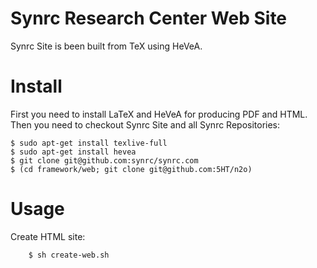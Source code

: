 Synrc Research Center Web Site
==============================

Synrc Site is been built from TeX using HeVeA.

Install
=======

First you need to install LaTeX and HeVeA for producing PDF and HTML.
Then you need to checkout Synrc Site and all Synrc Repositories:

    $ sudo apt-get install texlive-full
    $ sudo apt-get install hevea
    $ git clone git@github.com:synrc/synrc.com
    $ (cd framework/web; git clone git@github.com:5HT/n2o)

Usage
=====

Create HTML site:

        $ sh create-web.sh
